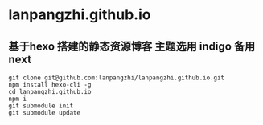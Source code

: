 # lanpangzhi.github.io
## 基于hexo 搭建的静态资源博客 主题选用 indigo 备用 next

```
git clone git@github.com:lanpangzhi/lanpangzhi.github.io.git
npm install hexo-cli -g
cd lanpangzhi.github.io
npm i
git submodule init
git submodule update
```
